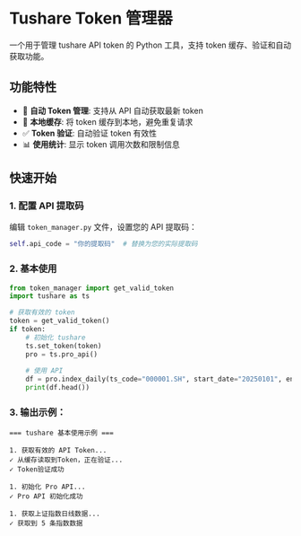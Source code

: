 # Tushare Token 管理器

一个用于管理 tushare API token 的 Python 工具，支持 token 缓存、验证和自动获取功能。

## 功能特性

- 🔄 **自动 Token 管理**: 支持从 API 自动获取最新 token
- 💾 **本地缓存**: 将 token 缓存到本地，避免重复请求
- ✅ **Token 验证**: 自动验证 token 有效性
- 📊 **使用统计**: 显示 token 调用次数和限制信息

## 快速开始

### 1. 配置 API 提取码

编辑 `token_manager.py` 文件，设置您的 API 提取码：

```python
self.api_code = "你的提取码"  # 替换为您的实际提取码
```

### 2. 基本使用

```python
from token_manager import get_valid_token
import tushare as ts

# 获取有效的 token
token = get_valid_token()
if token:
    # 初始化 tushare
    ts.set_token(token)
    pro = ts.pro_api()
    
    # 使用 API
    df = pro.index_daily(ts_code="000001.SH", start_date="20250101", end_date="20250102")
    print(df.head())
```

### 3. 输出示例：
```
=== tushare 基本使用示例 ===

1. 获取有效的 API Token...
✓ 从缓存读取到Token，正在验证...
✓ Token验证成功

1. 初始化 Pro API...
✓ Pro API 初始化成功

1. 获取上证指数日线数据...
✓ 获取到 5 条指数数据
```


